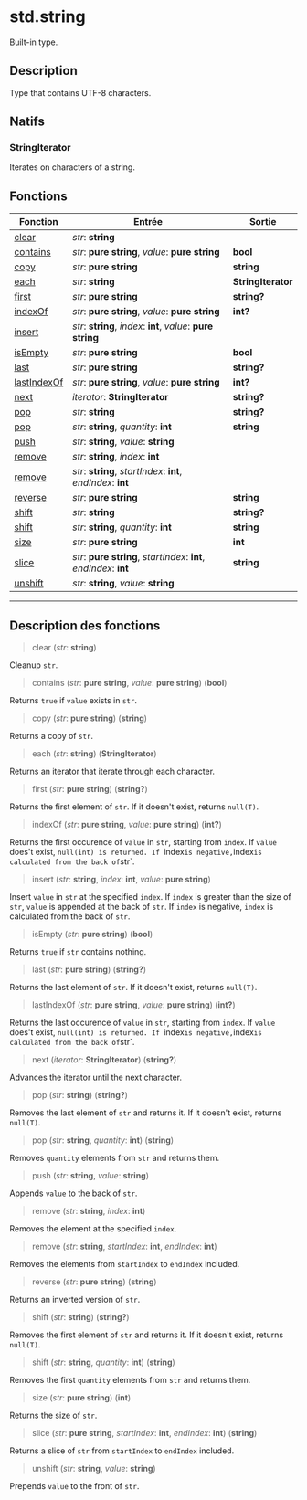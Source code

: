 # std.string

Built-in type.
## Description
Type that contains UTF-8 characters.
## Natifs
### StringIterator
Iterates on characters of a string.
## Fonctions
|Fonction|Entrée|Sortie|
|-|-|-|
|[clear](#func_0)|*str*: **string**||
|[contains](#func_1)|*str*: **pure string**, *value*: **pure string**|**bool**|
|[copy](#func_2)|*str*: **pure string**|**string**|
|[each](#func_3)|*str*: **string**|**StringIterator**|
|[first](#func_4)|*str*: **pure string**|**string?**|
|[indexOf](#func_5)|*str*: **pure string**, *value*: **pure string**|**int?**|
|[insert](#func_6)|*str*: **string**, *index*: **int**, *value*: **pure string**||
|[isEmpty](#func_7)|*str*: **pure string**|**bool**|
|[last](#func_8)|*str*: **pure string**|**string?**|
|[lastIndexOf](#func_9)|*str*: **pure string**, *value*: **pure string**|**int?**|
|[next](#func_10)|*iterator*: **StringIterator**|**string?**|
|[pop](#func_11)|*str*: **string**|**string?**|
|[pop](#func_12)|*str*: **string**, *quantity*: **int**|**string**|
|[push](#func_13)|*str*: **string**, *value*: **string**||
|[remove](#func_14)|*str*: **string**, *index*: **int**||
|[remove](#func_15)|*str*: **string**, *startIndex*: **int**, *endIndex*: **int**||
|[reverse](#func_16)|*str*: **pure string**|**string**|
|[shift](#func_17)|*str*: **string**|**string?**|
|[shift](#func_18)|*str*: **string**, *quantity*: **int**|**string**|
|[size](#func_19)|*str*: **pure string**|**int**|
|[slice](#func_20)|*str*: **pure string**, *startIndex*: **int**, *endIndex*: **int**|**string**|
|[unshift](#func_21)|*str*: **string**, *value*: **string**||


***
## Description des fonctions

<a id="func_0"></a>
> clear (*str*: **string**)

Cleanup `str`.

<a id="func_1"></a>
> contains (*str*: **pure string**, *value*: **pure string**) (**bool**)

Returns `true` if `value` exists in `str`.

<a id="func_2"></a>
> copy (*str*: **pure string**) (**string**)

Returns a copy of `str`.

<a id="func_3"></a>
> each (*str*: **string**) (**StringIterator**)

Returns an iterator that iterate through each character.

<a id="func_4"></a>
> first (*str*: **pure string**) (**string?**)

Returns the first element of `str`.
If it doesn't exist, returns `null(T)`.

<a id="func_5"></a>
> indexOf (*str*: **pure string**, *value*: **pure string**) (**int?**)

Returns the first occurence of `value` in `str`, starting from `index`.
If `value` does't exist, `null(int) is returned.
If `index` is negative, `index` is calculated from the back of `str`.

<a id="func_6"></a>
> insert (*str*: **string**, *index*: **int**, *value*: **pure string**)

Insert `value` in `str` at the specified `index`.
If `index` is greater than the size of `str`, `value` is appended at the back of `str`.
If `index` is negative, `index` is calculated from the back of `str`.

<a id="func_7"></a>
> isEmpty (*str*: **pure string**) (**bool**)

Returns `true` if `str` contains nothing.

<a id="func_8"></a>
> last (*str*: **pure string**) (**string?**)

Returns the last element of `str`.
If it doesn't exist, returns `null(T)`.

<a id="func_9"></a>
> lastIndexOf (*str*: **pure string**, *value*: **pure string**) (**int?**)

Returns the last occurence of `value` in `str`, starting from `index`.
If `value` does't exist, `null(int) is returned.
If `index` is negative, `index` is calculated from the back of `str`.

<a id="func_10"></a>
> next (*iterator*: **StringIterator**) (**string?**)

Advances the iterator until the next character.

<a id="func_11"></a>
> pop (*str*: **string**) (**string?**)

Removes the last element of `str` and returns it.
If it doesn't exist, returns `null(T)`.

<a id="func_12"></a>
> pop (*str*: **string**, *quantity*: **int**) (**string**)

Removes `quantity` elements from `str` and returns them.

<a id="func_13"></a>
> push (*str*: **string**, *value*: **string**)

Appends `value` to the back of `str`.

<a id="func_14"></a>
> remove (*str*: **string**, *index*: **int**)

Removes the element at the specified `index`.

<a id="func_15"></a>
> remove (*str*: **string**, *startIndex*: **int**, *endIndex*: **int**)

Removes the elements from `startIndex` to `endIndex` included.

<a id="func_16"></a>
> reverse (*str*: **pure string**) (**string**)

Returns an inverted version of `str`.

<a id="func_17"></a>
> shift (*str*: **string**) (**string?**)

Removes the first element of `str` and returns it.
If it doesn't exist, returns `null(T)`.

<a id="func_18"></a>
> shift (*str*: **string**, *quantity*: **int**) (**string**)

Removes the first `quantity` elements from `str` and returns them.

<a id="func_19"></a>
> size (*str*: **pure string**) (**int**)

Returns the size of `str`.

<a id="func_20"></a>
> slice (*str*: **pure string**, *startIndex*: **int**, *endIndex*: **int**) (**string**)

Returns a slice of `str` from `startIndex` to `endIndex` included.

<a id="func_21"></a>
> unshift (*str*: **string**, *value*: **string**)

Prepends `value` to the front of `str`.

